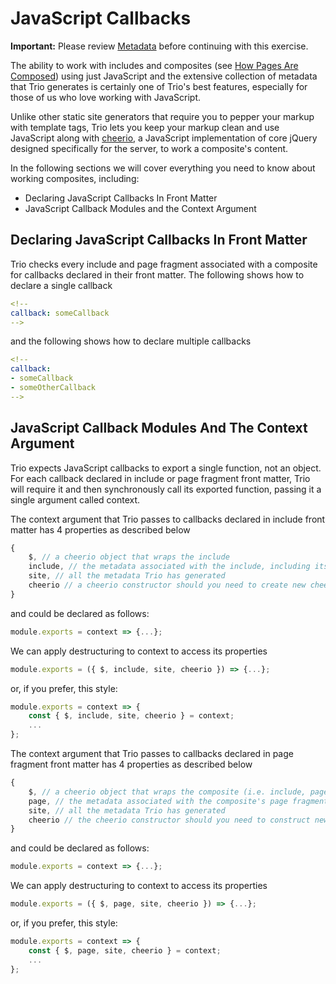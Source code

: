 <!--
template: learnhowto.html
title: JavaScript Callbacks
appendToTarget: true
activeHeaderItem: 2
callback: showCurrentPageInHeader.js
-->

# JavaScript Callbacks

**Important:** Please review <a data-trio-link href="/docs/learn/metadata">Metadata</a> before continuing with this exercise.

The ability to work with includes and composites (see <a data-trio-link href="/docs/learn/howpagesarecomposed">How Pages Are Composed</a>) using just JavaScript and the extensive collection of metadata that Trio generates is certainly one of Trio's best features, especially for those of us who love working with JavaScript. 

Unlike other static site generators that require you to pepper your markup with template tags, Trio lets you keep your markup clean and use JavaScript along with <a href=" https://github.com/cheeriojs/cheerio" target="_blank">cheerio</a>, a JavaScript implementation of core jQuery designed specifically for the server, to work a composite's content.

In the following sections we will cover everything you need to know about working composites, including:

* Declaring JavaScript Callbacks In Front Matter
* JavaScript Callback Modules and the Context Argument

## Declaring JavaScript Callbacks In Front Matter

Trio checks every include and page fragment associated with a composite for callbacks declared in their front matter. The following shows how to declare a single callback

```YAML
<!--
callback: someCallback
-->
```
and the following shows how to declare multiple callbacks


```YAML
<!--
callback:
- someCallback
- someOtherCallback
-->
```

## JavaScript Callback Modules And The Context Argument

Trio expects JavaScript callbacks to export a single function, not an object. For each callback declared in include or page fragment front matter, Trio will require it and then synchronously call its exported function, passing it a single argument called context.

The context argument that Trio passes to callbacks declared in include front matter has 4 properties as described below

```javascript
{
    $, // a cheerio object that wraps the include
    include, // the metadata associated with the include, including its front matter
    site, // all the metadata Trio has generated
    cheerio // a cheerio constructor should you need to create new cheerio objects
}
```

and could be declared as follows:

```javascript
module.exports = context => {...};
```

We can apply destructuring to context to access its properties

```javascript
module.exports = ({ $, include, site, cheerio }) => {...};
```

or, if you prefer, this style:

```javascript
module.exports = context => {
    const { $, include, site, cheerio } = context;
    ...
};
```

The context argument that Trio passes to callbacks declared in page fragment front matter has 4 properties as described below

```javascript
{
    $, // a cheerio object that wraps the composite (i.e. include, page fragment and page template)
    page, // the metadata associated with the composite's page fragment, including its front matter
    site, // all the metadata Trio has generated
    cheerio // the cheerio constructor should you need to construct new cheerio objects
}
```

and could be declared as follows:

```javascript
module.exports = context => {...};
```

We can apply destructuring to context to access its properties

```javascript
module.exports = ({ $, page, site, cheerio }) => {...};
```

or, if you prefer, this style:

```javascript
module.exports = context => {
    const { $, page, site, cheerio } = context;
    ...
};
```
